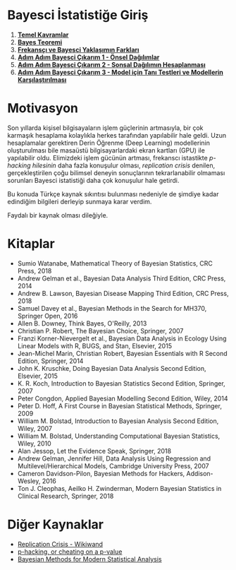 # Bayesci İstatistiğe Giriş

1. [__Temel Kavramlar__](01-Fundamentals.md)
2. [__Bayes Teoremi__](02-BayesTheorem.md)
3. [__Frekansçı ve Bayesci Yaklaşımın Farkları__](03-FrequentistVsBayesian.md)
4. [__Adım Adım Bayesci Çıkarım 1 - Önsel Dağılımlar__](04-BayesianInference1.md)
5. [__Adım Adım Bayesci Çıkarım 2 - Sonsal Dağılımın Hesaplanması__](05-BayesianInference2.md)
6. [__Adım Adım Bayesci Çıkarım 3 - Model için Tanı Testleri ve Modellerin Karşılaştırılması__](06-BayesianInference3.md)

# Motivasyon

Son yıllarda kişisel bilgisayaların işlem güçlerinin artmasıyla, bir çok karmaşık hesaplama kolaylıkla herkes tarafından yapılabilir hale geldi. Uzun hesaplamalar gerektiren Derin Öğrenme (Deep Learning) modellerinin oluşturulması bile masaüstü bilgisayarlardaki ekran kartları (GPU) ile yapılabilir oldu. Elimizdeki işlem gücünün artması, frekanscı istastikte _p-hacking hilesinin_ daha fazla konuşulur olması, _replication crisis_ denilen, gerçekleştirilen çoğu bilimsel deneyin sonuçlarının tekrarlanabilir olmaması sorunları Bayesci istatistiği daha çok konuşulur hale getirdi.

Bu konuda Türkçe kaynak sıkıntısı bulunması nedeniyle de şimdiye kadar edindiğim bilgileri derleyip sunmaya karar verdim. 

Faydalı bir kaynak olması dileğiyle.

# Kitaplar

- Sumio Watanabe, Mathematical Theory of Bayesian Statistics, CRC Press, 2018 
- Andrew Gelman et al., Bayesian Data Analysis Third Edition, CRC Press, 2014
- Andrew B. Lawson, Bayesian Disease Mapping Third Edition, CRC Press, 2018
- Samuel Davey et al., Bayesian Methods in the Search for MH370, Springer Open, 2016
- Allen B. Downey, Think Bayes, O'Reilly, 2013
- Christian P. Robert, The Bayesian Choice, Springer, 2007
- Franzi Korner-Nievergelt et al., Bayesian Data Analysis in Ecology Using Linear Models with R, BUGS, and Stan, Elsevier, 2015
- Jean-Michel Marin, Christian Robert, Bayesian Essentials with R Second Edition, Springer, 2014
- John K. Kruschke, Doing Bayesian Data Analysis Second Edition, Elsevier, 2015
- K. R. Koch, Introduction to Bayesian Statistics Second Edition, Springer, 2007
- Peter Congdon, Applied Bayesian Modelling Second Edition, Wiley, 2014
- Peter D. Hoff, A First Course in Bayesian Statistical Methods, Springer, 2009
- William M. Bolstad, Introduction to Bayesian Analysis Second Edition, Wiley, 2007
- William M. Bolstad, Understanding Computational Bayesian Statistics, Wiley, 2010
- Alan Jessop, Let the Evidence Speak, Springer, 2018
- Andrew Gelman, Jennifer Hill, Data Analysis Using Regression and Multilevel/Hierarchical Models, Cambridge University Press, 2007
- Cameron Davidson-Pilon, Bayesian Methods for Hackers, Addison-Wesley, 2016
- Ton J. Cleophas, Aeilko H. Zwinderman, Modern Bayesian Statistics in Clinical Research, Springer, 2018

# Diğer Kaynaklar

- [Replication Crisis - Wikiwand](https://www.wikiwand.com/en/Replication_crisis)
- [p-hacking, or cheating on a p-value](https://freakonometrics.hypotheses.org/19817)
- [Bayesian Methods for Modern Statistical Analysis](http://www.nuigalway.ie/cisc/documents/bayesianmethodsformodernstatanalysis.pdf)
